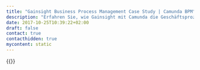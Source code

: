 ```yaml
---
title: "Gainsight Business Process Management Case Study | Camunda BPM"
description: "Erfahren Sie, wie Gainsight mit Camunda die Geschäftsprozessautomatisierung organisiert und die Effizienz im Unternehmen gesteigert hat. Camunda ist der Marktführer für Workflow-Automatisierung basierend auf Java und BPMN 2.0."
date: 2017-10-25T10:39:22+02:00
draft: false
contact: true
contacthidden: true
mycontent: static
---
```

{{<case-study-single
company="Gainsight "
companydescription="<p>Gainsight™, the Customer Success company, helps businesses grow faster by reducing churn, increasing upsell, and driving customer advocacy. Gainsight’s product helps you touch customers effectively, track customer health consistently and transform the way your company orients around the customer. Gainsight provides a 360° view of customers and drives retention across Customer Success, sales, marketing, executive and product management.</p>"
customerquote=""
teaser=""
usecase=""
videolink=""
logo="//images.ctfassets.net/vpidbgnakfvf/5Ktb2bazCMkGmgM2ewyuC6/7a73e0ef383b7d57fa6747ac63c27f21/gainsight.svg"
pdf=""
thumbnail="">}}
